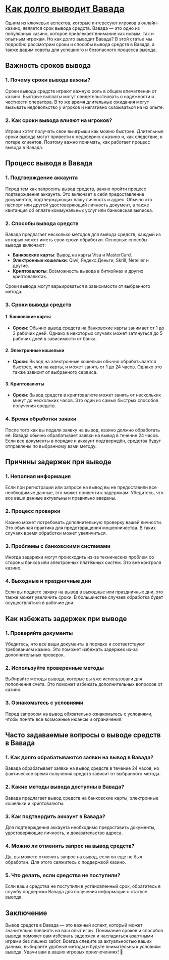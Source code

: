 # [Как долго выводит Вавада](https://vavadapartner.pro/?promo=75590753-cc8b-4c4a-8d71-99b7a2293439-jud\&target=register)

Одним из ключевых аспектов, которые интересуют игроков в онлайн-казино, является срок вывода средств. Вавада — это одно из популярных казино, которое привлекает внимание как новым, так и опытным игрокам. Но как долго выводит Вавада? В этой статье мы подробно рассмотрим сроки и способы вывода средств в Вавада, а также дадим советы для успешного и безопасного процесса вывода.

## Важность сроков вывода

### 1. Почему сроки вывода важны?

Сроки вывода средств играют важную роль в общем впечатлении от казино. Быстрые выплаты могут свидетельствовать о надежности и честности оператора. В то же время длительные ожидания могут вызывать недовольство у игроков и негативно сказываться на их опыте.

### 2. Как сроки вывода влияют на игроков?

Игроки хотят получать свои выигрыши как можно быстрее. Длительные сроки вывода могут привести к недоверию к казино и, как следствие, к потере клиентов. Поэтому важно понимать, как работает процесс вывода в Вавада.

## Процесс вывода в Вавада

### 1. Подтверждение аккаунта

Перед тем как запросить вывод средств, важно пройти процесс подтверждения аккаунта. Это включает в себя предоставление документов, подтверждающих вашу личность и адрес. Обычно это паспорт или другой удостоверяющий личность документ, а также квитанция об оплате коммунальных услуг или банковская выписка.

### 2. Способы вывода средств

Вавада предлагает несколько методов для вывода средств, каждый из которых может иметь свои сроки обработки. Основные способы вывода включают:

* **Банковские карты**: Вывод на карты Visa и MasterCard.
* **Электронные кошельки**: Qiwi, Яндекс.Деньги, Skrill, Neteller и другие.
* **Криптовалюты**: Возможность вывода в биткойнах и других криптовалютах.

Сроки вывода могут варьироваться в зависимости от выбранного метода.

### 3. Сроки вывода средств

#### 1. Банковские карты

* **Сроки**: Обычно вывод средств на банковские карты занимает от 1 до 3 рабочих дней. Однако в некоторых случаях может затянуться до 5 рабочих дней в зависимости от банка.

#### 2. Электронные кошельки

* **Сроки**: Вывод на электронные кошельки обычно обрабатывается быстрее, чем на карты, и может занять от 1 до 24 часов. Однако это также зависит от выбранного сервиса.

#### 3. Криптовалюты

* **Сроки**: Вывод средств в криптовалюте может занять от нескольких минут до нескольких часов. Это один из самых быстрых способов получения средств.

### 4. Время обработки заявки

После того как вы подали заявку на вывод, казино должно обработать её. Вавада обычно обрабатывает заявки на вывод в течение 24 часов. Если все документы в порядке и аккаунт подтверждён, средства будут отправлены по выбранному вами методу.

## Причины задержек при выводе

### 1. Неполная информация

Если при регистрации или запросе на вывод вы не предоставили все необходимые данные, это может привести к задержкам. Убедитесь, что все ваши данные актуальны и правильно введены.

### 2. Процесс проверки

Казино может потребовать дополнительную проверку вашей личности. Это обычная практика для предотвращения мошенничества. В таких случаях время обработки может увеличиться.

### 3. Проблемы с банковскими системами

Иногда задержки могут происходить из-за технических проблем со стороны банков или электронных платёжных систем. Это вне контроля казино.

### 4. Выходные и праздничные дни

Если вы подаете заявку на вывод в выходные или праздничные дни, это также может увеличить сроки. В большинстве случаев обработка будет осуществляться в рабочие дни.

## Как избежать задержек при выводе

### 1. Проверяйте документы

Убедитесь, что все ваши документы в порядке и соответствуют требованиям казино. Это поможет избежать задержек из-за дополнительных проверок.

### 2. Используйте проверенные методы

Выбирайте методы вывода, которые вы уже использовали для пополнения счета. Это поможет избежать дополнительных вопросов от казино.

### 3. Ознакомьтесь с условиями

Перед запросом на вывод обязательно ознакомьтесь с условиями, чтобы понять все возможные нюансы и ограничения.

## Часто задаваемые вопросы о выводе средств в Вавада

### 1. Как долго обрабатываются заявки на вывод в Вавада?

Вавада обрабатывает заявки на вывод средств в течение 24 часов, но фактическое время получения средств зависит от выбранного метода.

### 2. Какие методы вывода доступны в Вавада?

Вавада предлагает вывод средств на банковские карты, электронные кошельки и криптовалюты.

### 3. Как подтвердить аккаунт в Вавада?

Для подтверждения аккаунта необходимо предоставить документы, удостоверяющие личность, и доказательство адреса.

### 4. Можно ли отменить запрос на вывод средств?

Да, вы можете отменить запрос на вывод, если он еще не был обработан. Для этого свяжитесь с поддержкой казино.

### 5. Что делать, если средства не поступили?

Если ваши средства не поступили в установленный срок, обратитесь в службу поддержки Вавада для получения информации о статусе вывода.

## Заключение

Вывод средств в Вавада — это важный аспект, который может значительно повлиять на ваш опыт игры. Понимание сроков и способов вывода поможет вам избежать задержек и насладиться азартными играми без лишних забот. Всегда следите за актуальностью ваших данных, выбирайте удобные методы и будьте внимательны к условиям вывода. Удачи вам в ваших игровых приключениях! 🎉
